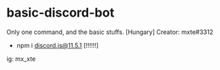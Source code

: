# basic-discord-bot
Only one command, and the basic stuffs. [Hungary]
Creator: mxte#3312

- npm i discord.js@11.5.1 [!!!!!!]

ig: mx_xte
